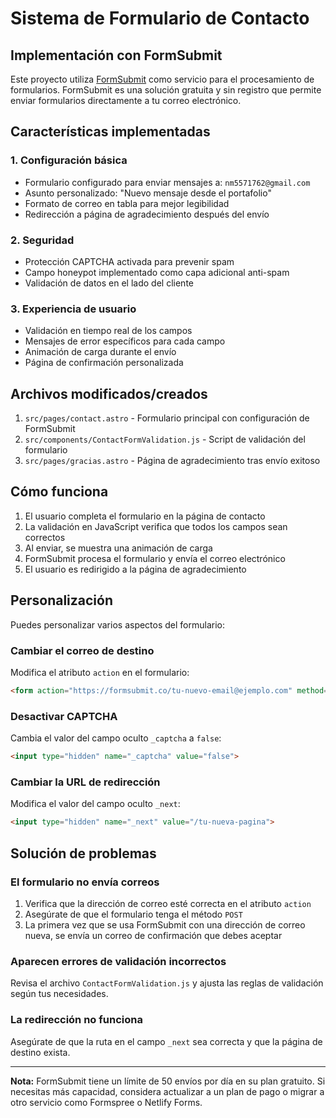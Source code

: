 # Sistema de Formulario de Contacto

## Implementación con FormSubmit

Este proyecto utiliza [FormSubmit](https://formsubmit.co/) como servicio para el procesamiento de formularios. FormSubmit es una solución gratuita y sin registro que permite enviar formularios directamente a tu correo electrónico.

## Características implementadas

### 1. Configuración básica
- Formulario configurado para enviar mensajes a: `nm5571762@gmail.com`
- Asunto personalizado: "Nuevo mensaje desde el portafolio"
- Formato de correo en tabla para mejor legibilidad
- Redirección a página de agradecimiento después del envío

### 2. Seguridad
- Protección CAPTCHA activada para prevenir spam
- Campo honeypot implementado como capa adicional anti-spam
- Validación de datos en el lado del cliente

### 3. Experiencia de usuario
- Validación en tiempo real de los campos
- Mensajes de error específicos para cada campo
- Animación de carga durante el envío
- Página de confirmación personalizada

## Archivos modificados/creados

1. `src/pages/contact.astro` - Formulario principal con configuración de FormSubmit
2. `src/components/ContactFormValidation.js` - Script de validación del formulario
3. `src/pages/gracias.astro` - Página de agradecimiento tras envío exitoso

## Cómo funciona

1. El usuario completa el formulario en la página de contacto
2. La validación en JavaScript verifica que todos los campos sean correctos
3. Al enviar, se muestra una animación de carga
4. FormSubmit procesa el formulario y envía el correo electrónico
5. El usuario es redirigido a la página de agradecimiento

## Personalización

Puedes personalizar varios aspectos del formulario:

### Cambiar el correo de destino
Modifica el atributo `action` en el formulario:
```html
<form action="https://formsubmit.co/tu-nuevo-email@ejemplo.com" method="POST">
```

### Desactivar CAPTCHA
Cambia el valor del campo oculto `_captcha` a `false`:
```html
<input type="hidden" name="_captcha" value="false">
```

### Cambiar la URL de redirección
Modifica el valor del campo oculto `_next`:
```html
<input type="hidden" name="_next" value="/tu-nueva-pagina">
```

## Solución de problemas

### El formulario no envía correos
1. Verifica que la dirección de correo esté correcta en el atributo `action`
2. Asegúrate de que el formulario tenga el método `POST`
3. La primera vez que se usa FormSubmit con una dirección de correo nueva, se envía un correo de confirmación que debes aceptar

### Aparecen errores de validación incorrectos
Revisa el archivo `ContactFormValidation.js` y ajusta las reglas de validación según tus necesidades.

### La redirección no funciona
Asegúrate de que la ruta en el campo `_next` sea correcta y que la página de destino exista.

---

**Nota:** FormSubmit tiene un límite de 50 envíos por día en su plan gratuito. Si necesitas más capacidad, considera actualizar a un plan de pago o migrar a otro servicio como Formspree o Netlify Forms.